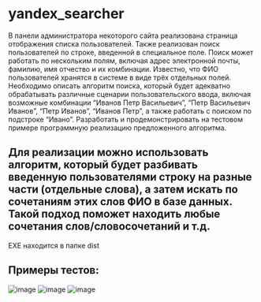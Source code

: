 ﻿# yandex_searcher
В панели администратора некоторого сайта реализована страница отображения списка пользователей. Также реализован поиск пользователей по строке, введенной в специальное поле. Поиск может работать по нескольким полям, включая адрес электронной почты, фамилию, имя отчество и их комбинации. Известно, что ФИО пользователей хранятся в системе в виде трёх отдельных полей. Необходимо описать алгоритм поиска, который будет адекватно обрабатывать различные сценарии пользовательского ввода, включая возможные комбинации “Иванов Петр Васильевич”, “Петр Васильевич Иванов”, “Петр Иванов”, “Иванов Петр”, а также работать с поиском по подстроке “Ивано”. Разработать и продемонстрировать на тестовом примере программную реализацию предложенного алгоритма.

## Для реализации можно использовать алгоритм, который будет разбивать введенную пользователями строку на разные части (отдельные слова), а затем искать по сочетаниям этих слов ФИО в базе данных. Такой подход поможет находить любые сочетания слов/словосочетаний и т.д.
EXE находится в папке dist
## Примеры тестов:
![image](https://github.com/MontelnV/yandex_searcher/assets/139653630/88dc025a-a128-4273-a3d4-ac0143074d24)
![image](https://github.com/MontelnV/yandex_searcher/assets/139653630/cfb80083-66cf-4c92-9851-8e21a826ac92)
![image](https://github.com/MontelnV/yandex_searcher/assets/139653630/496e2f09-3118-4908-9ee9-e92dfd702475)

